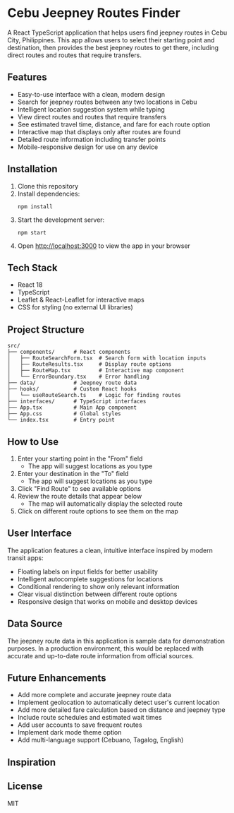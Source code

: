 # Cebu Jeepney Routes Finder

A React TypeScript application that helps users find jeepney routes in Cebu City, Philippines. This app allows users to select their starting point and destination, then provides the best jeepney routes to get there, including direct routes and routes that require transfers.

## Features

- Easy-to-use interface with a clean, modern design
- Search for jeepney routes between any two locations in Cebu
- Intelligent location suggestion system while typing
- View direct routes and routes that require transfers
- See estimated travel time, distance, and fare for each route option
- Interactive map that displays only after routes are found
- Detailed route information including transfer points
- Mobile-responsive design for use on any device

## Installation

1. Clone this repository
2. Install dependencies:
   ```
   npm install
   ```
3. Start the development server:
   ```
   npm start
   ```
4. Open [http://localhost:3000](http://localhost:3000) to view the app in your browser

## Tech Stack

- React 18
- TypeScript
- Leaflet & React-Leaflet for interactive maps
- CSS for styling (no external UI libraries)

## Project Structure

```
src/
├── components/      # React components
│   ├── RouteSearchForm.tsx  # Search form with location inputs
│   ├── RouteResults.tsx     # Display route options
│   ├── RouteMap.tsx         # Interactive map component
│   └── ErrorBoundary.tsx    # Error handling
├── data/            # Jeepney route data
├── hooks/           # Custom React hooks
│   └── useRouteSearch.ts    # Logic for finding routes
├── interfaces/      # TypeScript interfaces
├── App.tsx          # Main App component
├── App.css          # Global styles
└── index.tsx        # Entry point
```

## How to Use

1. Enter your starting point in the "From" field
   - The app will suggest locations as you type
2. Enter your destination in the "To" field
   - The app will suggest locations as you type
3. Click "Find Route" to see available options
4. Review the route details that appear below
   - The map will automatically display the selected route
5. Click on different route options to see them on the map

## User Interface

The application features a clean, intuitive interface inspired by modern transit apps:

- Floating labels on input fields for better usability
- Intelligent autocomplete suggestions for locations
- Conditional rendering to show only relevant information
- Clear visual distinction between different route options
- Responsive design that works on mobile and desktop devices

## Data Source

The jeepney route data in this application is sample data for demonstration purposes. In a production environment, this would be replaced with accurate and up-to-date route information from official sources.

## Future Enhancements

- Add more complete and accurate jeepney route data
- Implement geolocation to automatically detect user's current location
- Add more detailed fare calculation based on distance and jeepney type
- Include route schedules and estimated wait times
- Add user accounts to save frequent routes
- Implement dark mode theme option
- Add multi-language support (Cebuano, Tagalog, English)

## Inspiration

## License

MIT 